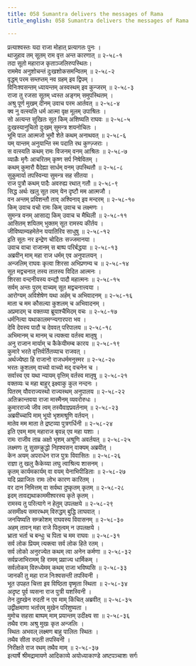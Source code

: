 ```yaml
---
title: 058 Sumantra delivers the messages of Rama
title_english: 058 Sumantra delivers the messages of Rama

---
```

प्रत्याश्वस्तः यदा राजा मोहात् प्रत्यागतः पुनः ।  
थाजुहाव तम् सूतम् राम वृत्त अन्त कारणात् ॥ २-५८-१  
तदा सूतो महाराज कृताञ्जलिरुपस्थितः।  
राममेव अनुशोचन्तं दुःखशोकसमन्वितम् ॥ २-५८-२  
वृद्धम् परम सम्तप्तम् नव ग्रहम् इव द्विपम् ।  
विनिःश्वसन्तम् ध्यायन्तम् अस्वस्थम् इव कुन्जरम् ॥ २-५८-३  
राजा तु रजसा सूतम् ध्वस्त अङ्गम् समुपस्थितम् ।  
अश्रु पूर्ण मुखम् दीनम् उवाच परम आर्तवत् ॥ २-५८-४  
क्व नु वत्स्यति धर्म आत्मा वृक्ष मूलम् उपाश्रितः ।  
सो अत्यन्त सुखितः सूत किम् अशिष्यति राघवः ॥ २-५८-५  
दुःखस्यानुचितो दुःखम् सुमन्त्र शयनोचितः ।  
भूमि पाल आत्मजो भूमौ शेते कथम् अनाथवत् ॥ २-५८-६  
यम् यान्तम् अनुयान्ति स्म पदाति रथ कुण्ज़्जराः ।  
स वत्स्यति कथम् रामः विजनम् वनम् आश्रितः ॥ २-५८-७  
व्याळैः मृगैः आचरितम् कृष्ण सर्प निषेवितम् ।  
कथम् कुमारौ वैदेह्या सार्धम् वनम् उपस्थितौ ॥ २-५८-८  
सुकुमार्या तपस्विन्या सुमन्त्र सह सीतया ।  
राज पुत्रौ कथम् पादैः अवरुह्य रथात् गतौ ॥ २-५८-९  
सिद्ध अर्थः खलु सूत त्वम् येन दृष्टौ मम आत्मजौ ।  
वन अन्तम् प्रविशन्तौ ताव् अश्विनाव् इव मन्दरम् ॥ २-५८-१०  
किम् उवाच वचो रामः किम् उवाच च लक्ष्मणः ।  
सुमन्त्र वनम् आसाद्य किम् उवाच च मैथिली ॥ २-५८-११  
आसितम् शयितम् भुक्तम् सूत रामस्य कीर्तय ।  
जीविष्याम्यहमेतेन ययातिरिव साधुषु ॥ २-५८-१२  
इति सूतः नर इन्द्रेण चोदितः सज्जमानया ।  
उवाच वाचा राजानम् स बाष्प परिर्बद्धया ॥ २-५८-१३  
अब्रवीन् माम् महा राज धर्मम् एव अनुपालयन् ।  
अन्जलिम् राघवः कृत्वा शिरसा अभिप्रणम्य च ॥ २-५८-१४  
सूत मद्वचनात् तस्य तातस्य विदित आत्मनः ।  
शिरसा वन्दनीयस्य वन्द्यौ पादौ महात्मनः ॥ २-५८-१५  
सर्वम् अन्तः पुरम् वाच्यम् सूत मद्वचनात्त्वया ।  
आरोग्यम् अविशेषेण यथा अर्हम् च अभिवादनम् ॥ २-५८-१६  
माता च मम कौसल्या कुशलम् च अभिवादनम् ।  
अप्रमादम् च वक्तव्या ब्रूयाश्चैमिदम् वचः ॥ २-५८-१७  
धर्मनित्या यथाकालमग्न्यगारपरा भव ।  
देवि देवस्य पादौ च देववत् परिपालय ॥ २-५८-१८  
अभिमानम् च मानम् च त्यक्त्वा वर्तस्व मातृषु ।  
अनु राजान मार्याम् च कैकेयीमम्ब कारय ॥ २-५८-१९  
कुमारे भरते वृत्तिर्वर्तितव्याच राजवत् ।  
अर्थज्येष्ठा हि राजानो राजधर्ममनुस्मर ॥ २-५८-२०  
भरतः कुशलम् वाच्यो वाच्यो मद् वचनेन च ।  
सर्वास्व एव यथा न्यायम् वृत्तिम् वर्तस्व मातृषु ॥ २-५८-२१  
वक्तव्यः च महा बाहुर् इक्ष्वाकु कुल नन्दनः ।  
पितरम् यौवराज्यस्थो राज्यस्थम् अनुपालय ॥ २-५८-२२  
अतिक्रान्तवया राजा मास्मैनम् व्यवरोरुधः ।  
कुमारराज्ये जीव त्वम् तस्यैवाज्ञ्प्रवर्तनाम् ॥ २-५८-२३  
अब्रवीच्चापि माम् भूयो भृशमश्रूणि वर्तयन् ।  
मातेव मम माता ते द्रष्टव्या पुत्रगर्धिनी ॥ २-५८-२४  
इति एवम् माम् महाराज बृवन्न् एव महा यशाः ।  
रामः राजीव ताम्र अक्षो भृशम् अश्रूणि अवर्तयत् ॥ २-५८-२५  
लक्ष्मणः तु सुसम्क्रुद्धो निह्श्वसन् वाक्यम् अब्रवीत् ।  
केन अयम् अपराधेन राज पुत्रः विवासितः ॥ २-५८-२६  
राज्ञा तु खलु कैकेय्या लघु त्वाश्रित्य शासनम् ।  
कृतम् कार्यमकार्यम् वा वयम् येनाभिपीडिताः ॥ २-५८-२७  
यदि प्रव्राजितः रामः लोभ कारण कारितम् ।  
वर दान निमित्तम् वा सर्वथा दुष्कृतम् कृतम् ॥ २-५८-२८  
इदम् तावद्यथाकाममीश्वरस्य कृते कृतम् ।  
रामस्य तु परित्यागे न हेतुम् उपलक्षये ॥ २-५८-२९  
असमीक्ष्य समारब्धम् विरुद्धम् बुद्धि लाघवात् ।  
जनयिष्यति सम्क्रोशम् राघवस्य विवासनम् ॥ २-५८-३०  
अहम् तावन् महा राजे पितृत्वम् न उपलक्षये ।  
भ्राता भर्ता च बन्धुः च पिता च मम राघवः ॥ २-५८-३१  
सर्व लोक प्रियम् त्यक्त्वा सर्व लोक हिते रतम् ।  
सर्व लोको अनुरज्येत कथम् त्वा अनेन कर्मणा ॥ २-५८-३२  
सर्वप्रजाभिरामम् हि रामम् प्रव्राज्य धार्मिकम् ।  
सर्वलोकम् विरुध्येमम् कथम् राजा भविष्यसि ॥ २-५८-३३  
जानकी तु महा राज निःश्वसन्ती तपस्विनी ।  
भूत उपहत चित्ता इव विष्ठिता वृष्मृता स्थिता ॥ २-५८-३४  
अदृष्ट पूर्व व्यसना राज पुत्री यशस्विनी ।  
तेन दुह्खेन रुदती न एव माम् किंचित् अब्रवीत् ॥ २-५८-३५  
उद्वीक्षमाणा भर्तारम् मुखेन परिशुष्यता ।  
मुमोच सहसा बाष्पम् माम् प्रयान्तम् उदीक्ष्य सा ॥ २-५८-३६  
तथैव रामः अश्रु मुखः कृत अन्जलिः ।  
स्थितः अभवल् लक्ष्मण बाहु पालितः स्थितः ।  
तथैव सीता रुदती तपस्विनी ।  
निरीक्षते राज रथम् तथैव माम् ॥ २-५८-३७  
इत्यार्षे श्रीमद्रामायणे आदिकाव्ये अयोध्याकाण्डे अष्टपञ्चाशः सर्गः